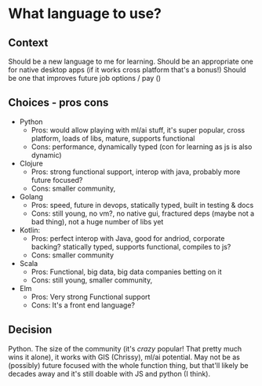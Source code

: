 # What language to use?

## Context

Should be a new language to me for learning. 
Should be an appropriate one for native desktop apps (if it works cross platform that's a bonus!)
Should be one that improves future job options / pay ()

## Choices - pros cons

 - Python
   - Pros: would allow playing with ml/ai stuff, it's super popular, cross platform, loads of libs, mature, supports functional
   - Cons: performance, dynamically typed (con for learning as js is also dynamic)
 - Clojure
   - Pros: strong functional support, interop with java, probably more future focused?
   - Cons: smaller community, 
 - Golang
   - Pros: speed, future in devops, statically typed, built in testing & docs
   - Cons: still young, no vm?, no native gui, fractured deps (maybe not a bad thing), not a huge number of libs yet
 - Kotlin:
   - Pros: perfect interop with Java, good for andriod, corporate backing? statically typed, supports functional, compiles to js?
   - Cons: smaller community
 - Scala
   - Pros: Functional, big data, big data companies betting on it
   - Cons: still young, smaller community, 
 - Elm
   - Pros: Very strong Functional support
   - Cons: It's a front end language?

## Decision

Python. The size of the community (it's _crazy_ popular! That pretty much wins it alone), it works with GIS (Chrissy), ml/ai potential. May not be as (possibly) future focused with the whole function thing, but that'll likely be decades away and it's still doable with JS and python (I think).